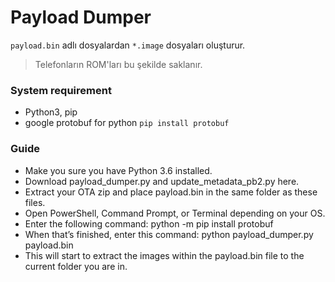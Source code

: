 # Payload Dumper

`payload.bin` adlı dosyalardan `*.image` dosyaları oluşturur.

> Telefonların ROM'ları bu şekilde saklanır.

### System requirement

- Python3, pip
- google protobuf for python `pip install protobuf`

### Guide

- Make you sure you have Python 3.6 installed.
- Download payload_dumper.py and update_metadata_pb2.py here.
- Extract your OTA zip and place payload.bin in the same folder as these files.
- Open PowerShell, Command Prompt, or Terminal depending on your OS.
- Enter the following command: python -m pip install protobuf
- When that’s finished, enter this command: python payload_dumper.py payload.bin
- This will start to extract the images within the payload.bin file to the current folder you are in.
